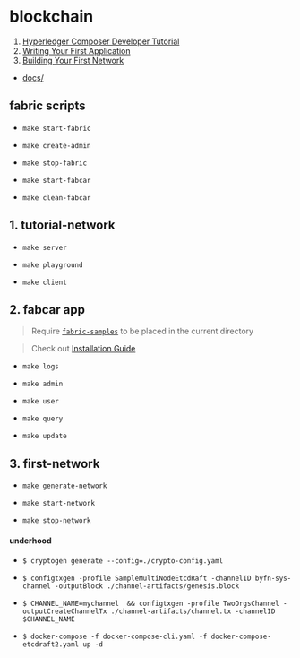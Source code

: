 # blockchain

1. [Hyperledger Composer Developer Tutorial](https://hyperledger.github.io/composer/latest/tutorials/developer-tutorial)
2. [Writing Your First Application](https://hyperledger-fabric.readthedocs.io/en/latest/write_first_app.html#writing-your-first-application)
3. [Building Your First Network](https://hyperledger-fabric.readthedocs.io/en/latest/build_network.html)

- [docs/](/blockchain/docs)

## fabric scripts

- `make start-fabric`

- `make create-admin`

- `make stop-fabric`

- `make start-fabcar`

- `make clean-fabcar`

## 1. tutorial-network

- `make server`

- `make playground`

- `make client`

## 2. fabcar app

> Require [`fabric-samples`](https://github.com/hyperledger/fabric-samples) to be placed in the current directory

> Check out [Installation Guide](https://hyperledger-fabric.readthedocs.io/en/latest/install.html)

- `make logs`

- `make admin`

- `make user`

- `make query`

- `make update`

## 3. first-network

- `make generate-network`

- `make start-network`

- `make stop-network`

#### underhood

- `$ cryptogen generate --config=./crypto-config.yaml`

- `$ configtxgen -profile SampleMultiNodeEtcdRaft -channelID byfn-sys-channel -outputBlock ./channel-artifacts/genesis.block`

- `$ CHANNEL_NAME=mychannel  && configtxgen -profile TwoOrgsChannel -outputCreateChannelTx ./channel-artifacts/channel.tx -channelID $CHANNEL_NAME`

- `$ docker-compose -f docker-compose-cli.yaml -f docker-compose-etcdraft2.yaml up -d`